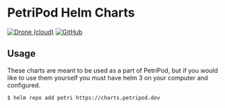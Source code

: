 [//]: # (The layout of this repo is inspired by codecentric's helm charts.)

# PetriPod Helm Charts
[![Drone (cloud)](https://img.shields.io/drone/build/PetriPod/Charts?style=flat-square)](https://cloud.drone.io/Petripod/Charts/)
[![GitHub](https://img.shields.io/github/license/PetriPod/Charts?style=flat-square)](https://choosealicense.com/licenses/mit/)

## Usage

These charts are meant to be used as a part of PetriPod, but if you would like to use them yourself you must have helm 3 on your computer and configured.

```console
$ helm repo add petri https://charts.petripod.dev
```